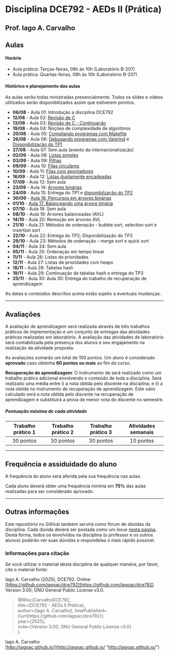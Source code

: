 # Disciplina DCE792 - AEDs II (Prática)

## Prof. Iago A. Carvalho

## Aulas

#### Horário

- Aula prática: Terças-feiras, 08h às 10h (Laboratório B-207)
- Aula prática: Quartas-feiras, 08h às 10h (Laboratório B-207)
 
#### Histórico e planejamento das aulas

As aulas serão todas ministradas presencialmente. Todos os slides e vídeos utilizados serão disponibilizados assim que estiverem prontos.

- **06/08** - Aula 01: Introdução a disciplina DCE792
- **12/08** - Aula 02: [Revisão de C](aulas/aula_02.pdf)
- **13/08** - Aula 03: [Revisão de C - Continuação](aulas/aula_03.pdf)
- **19/08** - Aula 04: Noções de complexidade de algoritmos
- **20/08** - Aula 05: [Compilando programas com Makefile](aulas/aula_05.pdf)
- **26/08** - Aula 06: [Debugando programas com Valgrind](aulas/aula_06.pdf) e [Disponibilização do TP1](trabalhos/tp01/descricao.pdf)
- **27/08** - Aula 07: Sem aula (evento da internacionalização)
- **02/09** - Aula 08: [Listas simples](aulas/aula_08.pdf)
- **03/09** - Aula 09: [Pilhas](aulas/aula_09.pdf)
- **09/09** - Aula 10: [Filas circulares](aulas/aula_10.pdf)
- **10/09** - Aula 11: [Filas com apontadores](aulas/aula_11.pdf)
- **16/09** - Aula 12: [Listas duplamente encadeadas](aulas/aula_12.pdf)
- **17/09** - Aula 13: Sem aula
- **23/09** - Aula 14: [Árvores binárias](aulas/aula_14.pdf)
- **24/09** - Aula 15: Entrega do TP1 e [disponibilzação do TP2](trabalhos/tp02/descricao.pdf)
- **30/09** - [Aula 16: Percursos em árvores binárias](aulas/aula_16.pdf)
- **01/10** - [Aula 17: Balanceando uma árvore binária](aulas/aula_17.pdf)
- **07/10** - Aula 18: Sem aula
- **08/10** - Aula 19: Árvores balanceadas (AVL)
- **14/10** - Aula 20: Remoção em árvores AVL
- **21/10** - Aula 21: Métodos de ordenação - bubble sort, selection sort e insertion sort
- **22/10** - Aula 22: Entrega do TP2; Disponibilização do TP3
- **29/10** - Aula 23: Métodos de ordenação - merge sort e quick sort
- **04/11** - Aula 24: Sem aula
- **05/11** - Aula 25: Ordenação em tempo linear
- **11/11** - Aula 26: Listas de prioridades
- **12/11** - Aula 27: Listas de prioridades com heaps
- **18/11** - Aula 28: Tabelas hash
- **19/11** - Aula 29: Continuação de tabelas hash e entrega do TP3
- **25/11** - Aula 30: Aula 30: Entrega do trabalho de recuperação de aprendizagem

As datas e conteúdos descritos acima estão sujeito a eventuais mudanças.

---

## Avaliações

A avaliação de aprendizagem será realizada através de três trabalhos práticos de implementação e um conjunto de entregas das atividades práticas realizadas em laboratório. A avaliação das atividades de laboratório será contabilizada pela presença dos alunos e seu engajamento na realização da atividade proposta.

As avaliações somarão um total de 100 pontos. Um aluno é considerado **aprovado** caso obtenha **60 pontos ou mais** ao fim do curso.

**Recuperação de aprendizagem**: O instrumento de  será realizado como um trabalho prático adicional envolvendo o conteúdo de toda a disciplina. Será realizado uma média entre i) a nota obtida pelo discente na disciplina; e ii) a nota obtida no instrumento de recuperação de aprendizagem. Este valor calculado será a nota obtida pelo discente na recuperação de aprendizagem e substituirá a prova de menor nota do discente no semestre.

##### Pontuação máxima de cada atividade

| Trabalho prático 1  | Trabalho prático 2  |  Trabalho prático 3  | Atividades semanais |
| :------------: | :------------: | :------------: | :------------: |
| 30 pontos  | 30 pontos  | 30 pontos  | 10 pontos  |

---

## Frequência e assiduidade do aluno

A frequência do aluno será aferida pela sua frequência nas aulas.

Cada aluno deverá obter uma frequência mínima em **75%** das aulas realizadas para ser considerado aprovado.

---

## Outras informações

Este repositório no GitHub também servirá como fórum de dúvidas da disciplina. Cada dúvida deverá ser postada como um *Issue* [nesta página](https://github.com/iagoac/dc792/issues). Desta forma, todos os envolvidos na disciplina (o professor e os outros alunos) poderão ver suas dúvidas e respondelas o mais rápido possível.

### Informações para citação

Se você utilizar o material desta disciplina de qualquer maneira, por favor, cite o material fonte:

Iago A. Carvalho (2025), DCE792. Online: [https://github.com/iagoac/dce792](https://github.com/iagoac/dce792) Version 3.00; GNU General Public License v3.0.

> @Misc{CarvalhoDCE792,  
title={DCE792 - AEDs II Prática},  
author={Iago A. Carvalho},
howPublished={\url{https&#58;//github\.com/iagoac/dce792}},  
year={2025},  
note={Version 3.00; GNU General Public License v3.0}  
}

Iago A. Carvalho  
[http://iagoac.github.io/](http://iagoac.github.io/ "http://iagoac.github.io/")
